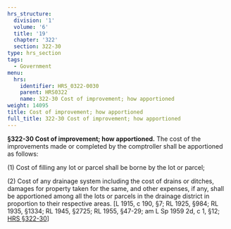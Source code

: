 ```yaml
---
hrs_structure:
  division: '1'
  volume: '6'
  title: '19'
  chapter: '322'
  section: 322-30
type: hrs_section
tags:
  - Government
menu:
  hrs:
    identifier: HRS_0322-0030
    parent: HRS0322
    name: 322-30 Cost of improvement; how apportioned
weight: 14095
title: Cost of improvement; how apportioned
full_title: 322-30 Cost of improvement; how apportioned
---
```

**§322-30 Cost of improvement; how apportioned.** The cost of the improvements made or completed by the comptroller shall be apportioned as follows:

(1) Cost of filling any lot or parcel shall be borne by the lot or parcel;

(2) Cost of any drainage system including the cost of drains or ditches, damages for property taken for the same, and other expenses, if any, shall be apportioned among all the lots or parcels in the drainage district in proportion to their respective areas. [L 1915, c 190, §7; RL 1925, §984; RL 1935, §1334; RL 1945, §2725; RL 1955, §47-29; am L Sp 1959 2d, c 1, §12; [HRS §322-30](/title-19/chapter-322/section-322-30/)]